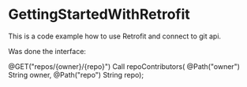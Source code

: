 # GettingStartedWithRetrofit

This is a code example how to use Retrofit and connect to git api.


Was done the interface:

 @GET("repos/{owner}/{repo}")
    Call<Contributor> repoContributors(
            @Path("owner") String owner,
            @Path("repo") String repo);

